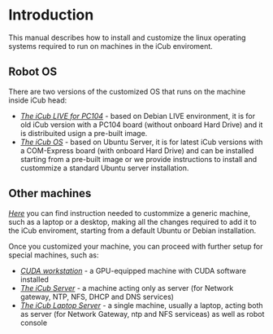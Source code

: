 # Introduction

This manual describes how to install and customize the linux operating systems required to run on machines in the iCub enviroment.

## Robot OS

There are two versions of the customized OS that runs on the machine inside iCub head:

- [_The iCub LIVE for PC104_](./pc104/icub-live.md) - based on Debian LIVE environment, it is for old iCub version with a PC104 board (without onboard Hard Drive) and it is distribuited usign a pre-built image.
- [_The iCub OS_](./icubos/icubos.md) - based on Ubuntu Server, it is for latest iCub versions with a COM-Express board (with onboard Hard Drive) and can be installed starting from a pre-built image or we provide instructions to install and custommize a standard Ubuntu server installation.

## Other machines

[_Here_](./other-machines/generic-machine.md) you can find instruction needed to custommize a generic machine, such as a laptop or a desktop, making all the changes required to add it to the iCub enviroment, starting from a default Ubuntu or Debian installation.

Once you customized your machine, you can proceed with further setup for special machines, such as:

- [_CUDA workstation_](./other-machines/cuda-workstation.md) - a GPU-equipped machine with CUDA software installed
- [_The iCub Server_](./other-machines/icub-server-from-scratch.md) - a machine acting only as server (for Network gateway, NTP, NFS, DHCP and DNS services)
- [_The iCub Laptop Server_](./other-machines/icub-server-laptop.md) - a single machine, usually a laptop, acting both as server (for Network Gateway, ntp and NFS serviceas) as well as robot console

